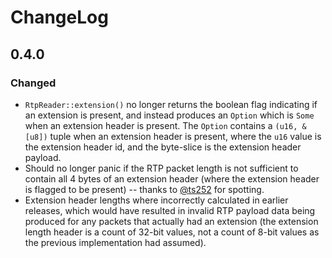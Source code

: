 # ChangeLog

## 0.4.0
### Changed
 - `RtpReader::extension()` no longer returns the boolean flag indicating if an extension is present, and instead
   produces an `Option` which is `Some` when an extension header is present.  The `Option` contains a `(u16, &[u8])`
   tuple when an extension header is present, where the `u16` value is the extension header id, and the byte-slice is
   the extension header payload.
 - Should no longer panic if the RTP packet length is not sufficient to contain all 4 bytes of an extension header
   (where the extension header is flagged to be present) -- thanks to [@ts252](https://github.com/ts252) for spotting.
 - Extension header lengths where incorrectly calculated in earlier releases, which would have resulted in invalid RTP
   payload data being produced for any packets that actually had an extension (the extension length header is a count of
   32-bit values, not a count of 8-bit values as the previous implementation had assumed).
